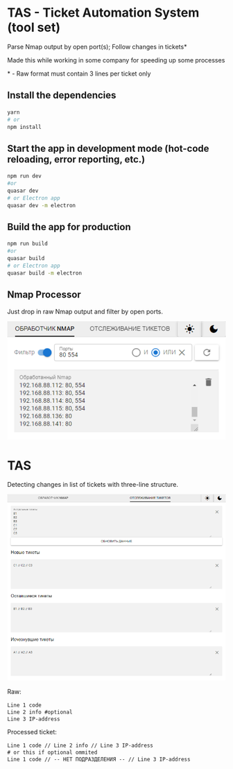# TAS - Ticket Automation System (tool set)

Parse Nmap output by open port(s);
Follow changes in tickets\*

Made this while working in some company for speeding up some processes

\* - Raw format must contain 3 lines per ticket only

## Install the dependencies

```bash
yarn
# or
npm install
```

## Start the app in development mode (hot-code reloading, error reporting, etc.)

```bash
npm run dev
#or
quasar dev
# or Electron app
quasar dev -m electron
```

## Build the app for production

```bash
npm run build
#or
quasar build
# or Electron app
quasar build -m electron
```

## Nmap Processor

Just drop in raw Nmap output and filter by open ports.

![](/screenshots/NmapFilter.png)

# TAS

Detecting changes in list of tickets with three-line structure.

![](/screenshots/TAS.png)

Raw:

```
Line 1 code
Line 2 info #optional
Line 3 IP-address
```

Processed ticket:

```
Line 1 code // Line 2 info // Line 3 IP-address
# or this if optional ommited
Line 1 code // -- НЕТ ПОДРАЗДЕЛЕНИЯ -- // Line 3 IP-address
```
